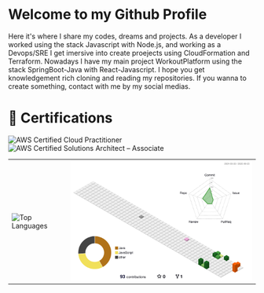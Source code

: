 # Welcome to my Github Profile

<!--
**ruanfreits/ruanfreits** is a ✨ _special_ ✨ repository because its `README.md` (this file) appears on your GitHub profile.

Here are some ideas to get you started:
-->
Here it's where I share my codes, dreams and projects.
As a developer I worked using the stack Javascript with Node.js, and working as a Devops/SRE I get imersive into create proejects using CloudFormation and Terraform.
Nowadays I have my main project WorkoutPlatform using the stack SpringBoot-Java with React-Javascript. I hope you get knowledgement rich cloning and reading my repositories.
If you wanna to create something, contact with me by my social medias.
<br>

# 🥇 Certifications 
![AWS Certified Cloud Practitioner](https://img.shields.io/badge/AWS-Cloud%20Practitioner-%23FF9900?style=for-the-badge&logo=amazonaws&logoColor=white)
![AWS Certified Solutions Architect – Associate](https://img.shields.io/badge/AWS-Solutions%20Architect%20Associate-%23FF9900?style=for-the-badge&logo=amazonaws&logoColor=white)
<table>
  <tr>
    <td>
      <img src="https://github-readme-stats.vercel.app/api/top-langs/?username=ruanfreits&layout=compact" alt="Top Languages" />
    </td>
    <td>
      <img src="./profile-3d-contrib/profile-season-animate.svg" width="500" alt="3D Contribution Graph" />
    </td>
  </tr>
</table>
